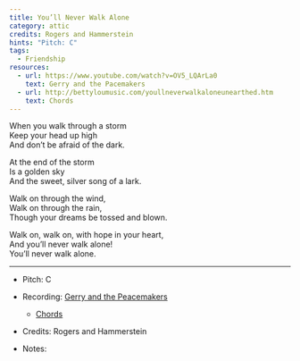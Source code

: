 ```yaml
---
title: You’ll Never Walk Alone
category: attic
credits: Rogers and Hammerstein
hints: "Pitch: C"
tags:
  - Friendship
resources:
  - url: https://www.youtube.com/watch?v=OV5_LQArLa0
    text: Gerry and the Pacemakers
  - url: http://bettyloumusic.com/youllneverwalkaloneunearthed.htm
    text: Chords
---
```

When you walk through a storm\
Keep your head up high\
And don’t be afraid of the dark.  

At the end of the storm\
Is a golden sky\
And the sweet, silver song of a lark.  

Walk on through the wind,\
Walk on through the rain,\
Though your dreams be tossed and blown.  

Walk on, walk on, with hope in your heart,\
And you’ll never walk alone!\
You’ll never walk alone.  

- - -

* Pitch: C
* Recording:  [Gerry and the Peacemakers](https://www.youtube.com/watch?v=OV5_LQArLa0)

  * [Chords](http://bettyloumusic.com/youllneverwalkaloneunearthed.htm)
* Credits: Rogers and Hammerstein
* Notes:
